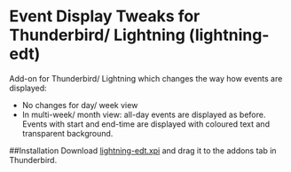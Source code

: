 # Event Display Tweaks for Thunderbird/ Lightning (lightning-edt)

Add-on for Thunderbird/ Lightning which changes the way how events are displayed:
 * No changes for day/ week view
 * In multi-week/ month view: all-day events are displayed as before. Events with start and end-time are displayed with coloured text and transparent background.

##Installation
Download [lightning-edt.xpi](https://github.com/ksmolder/lightning-edt/blob/master/lightning-edt.xpi) and drag it to the addons tab in Thunderbird.
